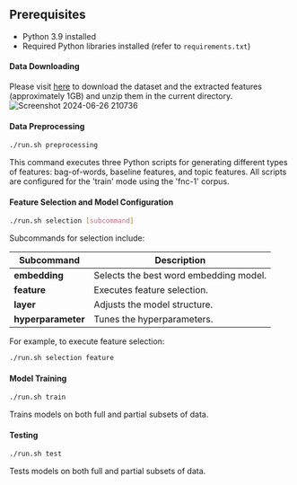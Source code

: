 ## Prerequisites
- Python 3.9 installed
- Required Python libraries installed (refer to `requirements.txt`)

#### Data Downloading
Please visit [here](https://drive.google.com/drive/folders/1FpmW9SXt3loD_Cna0C33X_L83wJQDW6n?usp=drive_link) to download the dataset and the extracted features (approximately 1GB) and unzip them in the current directory.
![Screenshot 2024-06-26 210736](https://github.com/ZhangHe1019/Attention-based-Model-for-Stance-Detection-in-Fake-News-Challenge/assets/103262469/747d2621-05bf-4cd9-a732-4ec3d7d1b1a4)


#### Data Preprocessing
```bash
./run.sh preprocessing
```
This command executes three Python scripts for generating different types of features: bag-of-words, baseline features, and topic features. All scripts are configured for the 'train' mode using the 'fnc-1' corpus.

#### Feature Selection and Model Configuration
```bash
./run.sh selection [subcommand]
```
Subcommands for selection include:

| Subcommand      | Description                             |
|-----------------|-----------------------------------------|
| **embedding**   | Selects the best word embedding model.  |
| **feature**     | Executes feature selection.             |
| **layer**       | Adjusts the model structure.            |
| **hyperparameter** | Tunes the hyperparameters.           |

For example, to execute feature selection:
```bash
./run.sh selection feature
```

#### Model Training
```bash
./run.sh train
```
Trains models on both full and partial subsets of data.

#### Testing
```bash
./run.sh test
```
Tests models on both full and partial subsets of data.
